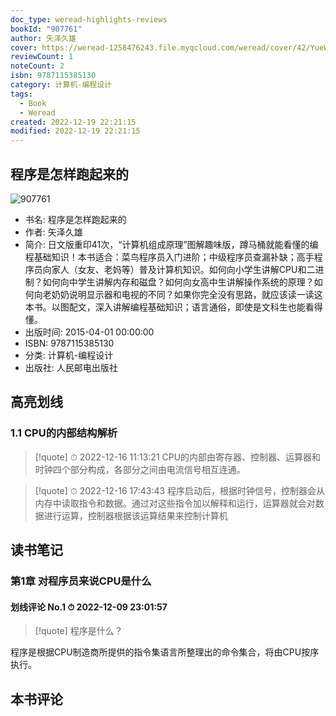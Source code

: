 ```yaml
---
doc_type: weread-highlights-reviews
bookId: "907761"
author: 矢泽久雄
cover: https://weread-1258476243.file.myqcloud.com/weread/cover/42/YueWen_907761/t7_YueWen_907761.jpg
reviewCount: 1
noteCount: 2
isbn: 9787115385130
category: 计算机-编程设计
tags:
  - Book
  - Weread
created: 2022-12-19 22:21:15
modified: 2022-12-19 22:21:15
---
```


## 程序是怎样跑起来的

![907761](https://weread-1258476243.file.myqcloud.com/weread/cover/42/YueWen_907761/t7_YueWen_907761.jpg)
- 书名: 程序是怎样跑起来的
- 作者: 矢泽久雄
- 简介: 日文版重印41次，“计算机组成原理”图解趣味版，蹲马桶就能看懂的编程基础知识！本书适合：菜鸟程序员入门进阶；中级程序员查漏补缺；高手程序员向家人（女友、老妈等）普及计算机知识。如何向小学生讲解CPU和二进制？如何向中学生讲解内存和磁盘？如何向女高中生讲解操作系统的原理？如何向老奶奶说明显示器和电视的不同？如果你完全没有思路，就应该读一读这本书。以图配文，深入讲解编程基础知识；语言通俗，即使是文科生也能看得懂。
- 出版时间: 2015-04-01 00:00:00
- ISBN: 9787115385130
- 分类: 计算机-编程设计
- 出版社: 人民邮电出版社

## 高亮划线

### 1.1 CPU的内部结构解析


> [!quote] ⏱ 2022-12-16 11:13:21
> CPU的内部由寄存器、控制器、运算器和时钟四个部分构成，各部分之间由电流信号相互连通。
 


> [!quote] ⏱ 2022-12-16 17:43:43
> 程序启动后，根据时钟信号，控制器会从内存中读取指令和数据。通过对这些指令加以解释和运行，运算器就会对数据进行运算，控制器根据该运算结果来控制计算机
 



## 读书笔记


### 第1章 对程序员来说CPU是什么

#### 划线评论 No.1 ⏱ 2022-12-09 23:01:57

> [!quote]
> 程序是什么？

程序是根据CPU制造商所提供的指令集语言所整理出的命令集合，将由CPU按序执行。
 



## 本书评论


